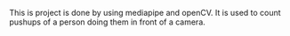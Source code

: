 This is project is done by using mediapipe and openCV. It is used to count pushups of a person doing them in front of a camera.
